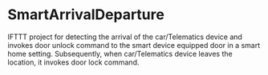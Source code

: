 # SmartArrivalDeparture

IFTTT project for detecting the arrival of the car/Telematics device and invokes door unlock command to the smart device equipped door in a smart home setting. Subsequently, when car/Telematics device leaves the location, it invokes door lock command.